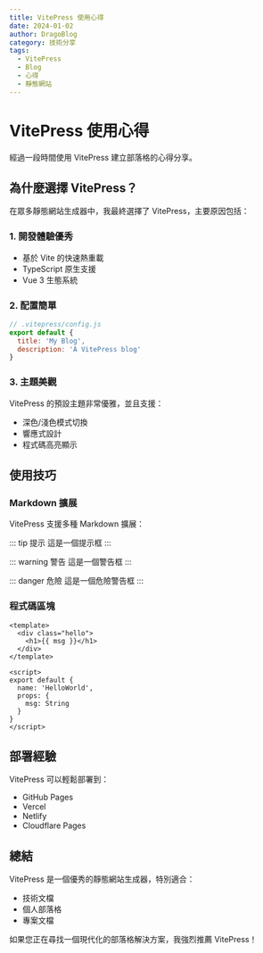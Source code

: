 ```yaml
---
title: VitePress 使用心得
date: 2024-01-02
author: DragoBlog
category: 技術分享
tags:
  - VitePress
  - Blog
  - 心得
  - 靜態網站
---
```


# VitePress 使用心得

經過一段時間使用 VitePress 建立部落格的心得分享。

## 為什麼選擇 VitePress？

在眾多靜態網站生成器中，我最終選擇了 VitePress，主要原因包括：

### 1. 開發體驗優秀
- 基於 Vite 的快速熱重載
- TypeScript 原生支援
- Vue 3 生態系統

### 2. 配置簡單
```javascript
// .vitepress/config.js
export default {
  title: 'My Blog',
  description: 'A VitePress blog'
}
```

### 3. 主題美觀
VitePress 的預設主題非常優雅，並且支援：
- 深色/淺色模式切換
- 響應式設計
- 程式碼高亮顯示

## 使用技巧

### Markdown 擴展
VitePress 支援多種 Markdown 擴展：

::: tip 提示
這是一個提示框
:::

::: warning 警告
這是一個警告框
:::

::: danger 危險
這是一個危險警告框
:::

### 程式碼區塊
```vue
<template>
  <div class="hello">
    <h1>{{ msg }}</h1>
  </div>
</template>

<script>
export default {
  name: 'HelloWorld',
  props: {
    msg: String
  }
}
</script>
```

## 部署經驗

VitePress 可以輕鬆部署到：
- GitHub Pages
- Vercel
- Netlify
- Cloudflare Pages

## 總結

VitePress 是一個優秀的靜態網站生成器，特別適合：
- 技術文檔
- 個人部落格
- 專案文檔

如果您正在尋找一個現代化的部落格解決方案，我強烈推薦 VitePress！ 